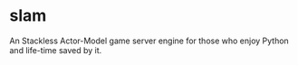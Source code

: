 # slam
An Stackless Actor-Model game server engine for those who enjoy Python and life-time saved by it.
